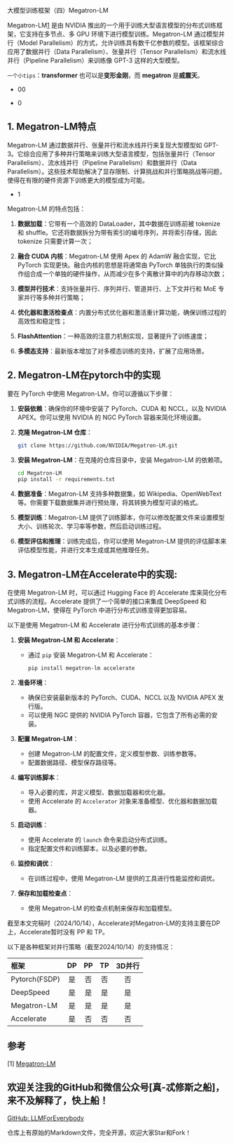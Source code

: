 大模型训练框架（四）Megatron-LM

Megatron-LM[1](#refer-anchor-1) 是由 NVIDIA 推出的一个用于训练大型语言模型的分布式训练框架，它支持在多节点、多 GPU 环境下进行模型训练。Megatron-LM 通过模型并行（Model Parallelism）的方式，允许训练具有数千亿参数的模型。该框架综合应用了数据并行（Data Parallelism）、张量并行（Tensor Parallelism）和流水线并行（Pipeline Parallelism）来训练像 GPT-3 这样的大型模型。

`一个小tips`：**transformer** 也可以是**变形金刚**，而 **megatron** 是**威震天**。

- 00

- 0

## 1. Megatron-LM特点

Megatron-LM 通过数据并行、张量并行和流水线并行来复现大型模型如 GPT-3。它综合应用了多种并行策略来训练大型语言模型，包括张量并行（Tensor Parallelism）、流水线并行（Pipeline Parallelism）和数据并行（Data Parallelism）。这些技术帮助解决了显存限制、计算挑战和并行策略挑战等问题，使得在有限的硬件资源下训练更大的模型成为可能。

- 1

Megatron-LM 的特点包括：

1. **数据加载**：它带有一个高效的 DataLoader，其中数据在训练前被 tokenize 和 shuffle。它还将数据拆分为带有索引的编号序列，并将索引存储，因此 tokenize 只需要计算一次；

2. **融合 CUDA 内核**：Megatron-LM 使用 Apex 的 AdamW 融合实现，它比 PyTorch 实现更快。融合内核的思想是将通常由 PyTorch 单独执行的类似操作组合成一个单独的硬件操作，从而减少在多个离散计算中的内存移动次数；

3. **模型并行技术**：支持张量并行、序列并行、管道并行、上下文并行和 MoE 专家并行等多种并行策略；

4. **优化器和激活检查点**：内置分布式优化器和激活重计算功能，确保训练过程的高效性和稳定性；

5. **FlashAttention**：一种高效的注意力机制实现，显著提升了训练速度；

6. **多模态支持**：最新版本增加了对多模态训练的支持，扩展了应用场景。


## 2. Megatron-LM在pytorch中的实现

要在 PyTorch 中使用 Megatron-LM，你可以遵循以下步骤：

1. **安装依赖**：确保你的环境中安装了 PyTorch、CUDA 和 NCCL，以及 NVIDIA APEX。你可以使用 NVIDIA 的 NGC PyTorch 容器来简化环境设置。

2. **克隆 Megatron-LM 仓库**：
   ```bash
   git clone https://github.com/NVIDIA/Megatron-LM.git
   ```

3. **安装 Megatron-LM**：在克隆的仓库目录中，安装 Megatron-LM 的依赖项。
   ```bash
   cd Megatron-LM
   pip install -r requirements.txt
   ```

4. **数据准备**：Megatron-LM 支持多种数据集，如 Wikipedia、OpenWebText 等。你需要下载数据集并进行预处理，将其转换为模型可读的格式。

5. **模型训练**：Megatron-LM 提供了训练脚本，你可以修改配置文件来设置模型大小、训练轮次、学习率等参数，然后启动训练过程。

6. **模型评估和推理**：训练完成后，你可以使用 Megatron-LM 提供的评估脚本来评估模型性能，并进行文本生成或其他推理任务。


## 3. Megatron-LM在Accelerate中的实现:

在使用 Megatron-LM 时，可以通过 Hugging Face 的 Accelerate 库来简化分布式训练的流程。Accelerate 提供了一个简单的接口来集成 DeepSpeed 和 Megatron-LM，使得在 PyTorch 中进行分布式训练变得更加容易。

以下是使用 Megatron-LM 和 Accelerate 进行分布式训练的基本步骤：

1. **安装 Megatron-LM 和 Accelerate**：
   - 通过 `pip` 安装 Megatron-LM 和 Accelerate：
     ```bash
     pip install megatron-lm accelerate
     ```

2. **准备环境**：
   - 确保已安装最新版本的 PyTorch、CUDA、NCCL 以及 NVIDIA APEX 发行版。
   - 可以使用 NGC 提供的 NVIDIA PyTorch 容器，它包含了所有必需的安装。

3. **配置 Megatron-LM**：
   - 创建 Megatron-LM 的配置文件，定义模型参数、训练参数等。
   - 配置数据路径、模型保存路径等。

4. **编写训练脚本**：
   - 导入必要的库，并定义模型、数据加载器和优化器。
   - 使用 Accelerate 的 `Accelerator` 对象来准备模型、优化器和数据加载器。

5. **启动训练**：
   - 使用 Accelerate 的 `launch` 命令来启动分布式训练。
   - 指定配置文件和训练脚本，以及必要的参数。

6. **监控和调优**：
   - 在训练过程中，使用 Megatron-LM 提供的工具进行性能监控和调优。

7. **保存和加载检查点**：
   - 使用 Megatron-LM 的检查点机制来保存和加载模型。

截至本文完稿时（2024/10/14），Accelerate对Megatron-LM的支持主要在DP上，Accelerate暂时没有 PP 和 TP。


以下是各种框架对并行策略（截至2024/10/14）的支持情况：

| 框架 | DP| PP |TP|3D并行|
| :--- |:----:| :----: |:---: |:---: |
| Pytorch(FSDP)|是|否| 否|否|
| DeepSpeed |是| 是|是 |是|
| Megatron-LM|是|是|是|是|
| Accelerate |是|否|否|否|

## 参考

<div id="refer-anchor-1"></div>

[1] [Megatron-LM](https://github.com/NVIDIA/Megatron-LM)

## 欢迎关注我的GitHub和微信公众号[真-忒修斯之船]，来不及解释了，快上船！

[GitHub: LLMForEverybody](https://github.com/luhengshiwo/LLMForEverybody)

仓库上有原始的Markdown文件，完全开源，欢迎大家Star和Fork！